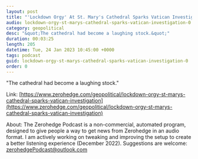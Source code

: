 ```yaml
---
layout: post
title: "'Lockdown Orgy' At St. Mary's Cathedral Sparks Vatican Investigation"
audio: lockdown-orgy-st-marys-cathedral-sparks-vatican-investigation-0
category: geopolitical
desc: "&quot;The cathedral had become a laughing stock.&quot;"
duration: 00:03:25
length: 205
datetime: Tue, 24 Jan 2023 10:45:00 +0000
tags: podcast
guid: lockdown-orgy-st-marys-cathedral-sparks-vatican-investigation-0
order: 0
---
```

&quot;The cathedral had become a laughing stock.&quot;

Link: [https://www.zerohedge.com/geopolitical/lockdown-orgy-st-marys-cathedral-sparks-vatican-investigation](https://www.zerohedge.com/geopolitical/lockdown-orgy-st-marys-cathedral-sparks-vatican-investigation)

About: The Zerohedge Podcast is a non-commercial, automated program, designed to give people a way to get news from Zerohedge in an audio format.  I am actively working on tweaking and improving the setup to create a better listening experience (December 2022).  Suggestions are welcome: [zerohedgePodcast@outlook.com](mailto:zerohedgePodcast@outlook.com)